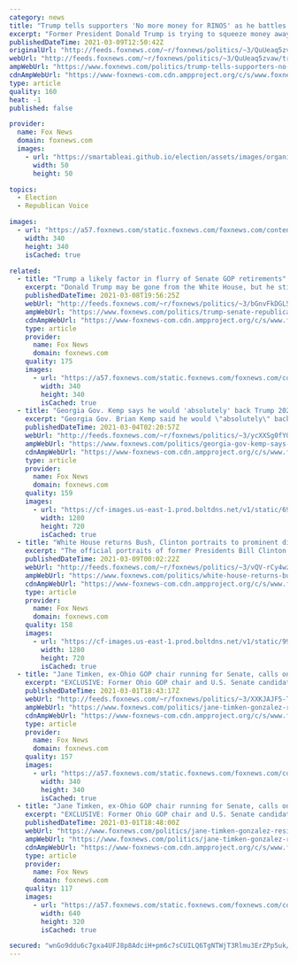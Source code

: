 ```yaml
---
category: news
title: "Trump tells supporters 'No more money for RINOS' as he battles GOP over fundraising with his likeness"
excerpt: "Former President Donald Trump is trying to squeeze money away from three of the most integral fundraising and electoral organizations in Republican politics as he aims to ensure Republican donors' money doesn't go to candidates who are disloyal to him. "
publishedDateTime: 2021-03-09T12:50:42Z
originalUrl: "http://feeds.foxnews.com/~r/foxnews/politics/~3/QuUeaq5zvaw/trump-tells-supporters-no-more-money-for-rinos-as-he-battles-gop-over-fundraising-with-his-likeness"
webUrl: "http://feeds.foxnews.com/~r/foxnews/politics/~3/QuUeaq5zvaw/trump-tells-supporters-no-more-money-for-rinos-as-he-battles-gop-over-fundraising-with-his-likeness"
ampWebUrl: "https://www.foxnews.com/politics/trump-tells-supporters-no-more-money-for-rinos-as-he-battles-gop-over-fundraising-with-his-likeness.amp"
cdnAmpWebUrl: "https://www-foxnews-com.cdn.ampproject.org/c/s/www.foxnews.com/politics/trump-tells-supporters-no-more-money-for-rinos-as-he-battles-gop-over-fundraising-with-his-likeness.amp"
type: article
quality: 160
heat: -1
published: false

provider:
  name: Fox News
  domain: foxnews.com
  images:
    - url: "https://smartableai.github.io/election/assets/images/organizations/foxnews.com-50x50.jpg"
      width: 50
      height: 50

topics:
  - Election
  - Republican Voice

images:
  - url: "https://a57.foxnews.com/static.foxnews.com/foxnews.com/content/uploads/2020/01/340/340/Screen-Shot-2020-01-15-at-11.36.03-AM.png?ve=1&tl=1"
    width: 340
    height: 340
    isCached: true

related:
  - title: "Trump a likely factor in flurry of Senate GOP retirements"
    excerpt: "Donald Trump may be gone from the White House, but he still casts a very large shadow over the Republican Party, which he reshaped and ruled over with an iron fist during his four years as president."
    publishedDateTime: 2021-03-08T19:56:25Z
    webUrl: "http://feeds.foxnews.com/~r/foxnews/politics/~3/bGnvFkDGL5U/trump-senate-republican-retirements"
    ampWebUrl: "https://www.foxnews.com/politics/trump-senate-republican-retirements.amp"
    cdnAmpWebUrl: "https://www-foxnews-com.cdn.ampproject.org/c/s/www.foxnews.com/politics/trump-senate-republican-retirements.amp"
    type: article
    provider:
      name: Fox News
      domain: foxnews.com
    quality: 175
    images:
      - url: "https://a57.foxnews.com/static.foxnews.com/foxnews.com/content/uploads/2019/03/340/340/PaulSteinhauser.jpg?ve=1&tl=1"
        width: 340
        height: 340
        isCached: true
  - title: "Georgia Gov. Kemp says he would 'absolutely' back Trump 2024, despite Trumps' calls for his resignation"
    excerpt: "Georgia Gov. Brian Kemp said he would \"absolutely\" back Donald Trump in a bid for the presidency in 2024, despite Trump’s recent criticism of the Republican governor."
    publishedDateTime: 2021-03-04T02:20:57Z
    webUrl: "http://feeds.foxnews.com/~r/foxnews/politics/~3/ycXXSg0fYQ4/georgia-gov-kemp-says-he-would-absolutely-back-trump-2024"
    ampWebUrl: "https://www.foxnews.com/politics/georgia-gov-kemp-says-he-would-absolutely-back-trump-2024.amp"
    cdnAmpWebUrl: "https://www-foxnews-com.cdn.ampproject.org/c/s/www.foxnews.com/politics/georgia-gov-kemp-says-he-would-absolutely-back-trump-2024.amp"
    type: article
    provider:
      name: Fox News
      domain: foxnews.com
    quality: 159
    images:
      - url: "https://cf-images.us-east-1.prod.boltdns.net/v1/static/694940094001/e6afddb1-7574-4ce5-a3f9-dfc745f8508f/0cca49e0-9bd0-4822-a5cf-ad62dc7c2a7c/1280x720/match/image.jpg"
        width: 1280
        height: 720
        isCached: true
  - title: "White House returns Bush, Clinton portraits to prominent display after Trump admin hid them away: Report"
    excerpt: "The official portraits of former Presidents Bill Clinton and George W. Bush returned to prominent display in the White House after both were relegated to a little-used area in the final months of Donald Trump’s presidency, according to a report Monday."
    publishedDateTime: 2021-03-09T00:02:22Z
    webUrl: "http://feeds.foxnews.com/~r/foxnews/politics/~3/vQV-rCy4wzo/white-house-returns-bush-clinton-portraits-prominent-display-relocation-trump-admin"
    ampWebUrl: "https://www.foxnews.com/politics/white-house-returns-bush-clinton-portraits-prominent-display-relocation-trump-admin.amp"
    cdnAmpWebUrl: "https://www-foxnews-com.cdn.ampproject.org/c/s/www.foxnews.com/politics/white-house-returns-bush-clinton-portraits-prominent-display-relocation-trump-admin.amp"
    type: article
    provider:
      name: Fox News
      domain: foxnews.com
    quality: 158
    images:
      - url: "https://cf-images.us-east-1.prod.boltdns.net/v1/static/990505083001/fcaaa105-67b3-4ec9-a3b0-dacfaa031001/e4b00e39-162a-4a3a-b1d7-a82da094d666/1280x720/match/image.jpg"
        width: 1280
        height: 720
        isCached: true
  - title: "Jane Timken, ex-Ohio GOP chair running for Senate, calls on Gonzalez to resign for voting to impeach Trump"
    excerpt: "EXCLUSIVE: Former Ohio GOP chair and U.S. Senate candidate Jane Timken on Monday called on Republican Rep. Anthony Gonzalez to resign, after voting to impeach former President Trump last month."
    publishedDateTime: 2021-03-01T18:43:17Z
    webUrl: "http://feeds.foxnews.com/~r/foxnews/politics/~3/XXKJAJF5-TY/jane-timken-gonzalez-resign-impeachment-vote"
    ampWebUrl: "https://www.foxnews.com/politics/jane-timken-gonzalez-resign-impeachment-vote.amp"
    cdnAmpWebUrl: "https://www-foxnews-com.cdn.ampproject.org/c/s/www.foxnews.com/politics/jane-timken-gonzalez-resign-impeachment-vote.amp"
    type: article
    provider:
      name: Fox News
      domain: foxnews.com
    quality: 157
    images:
      - url: "https://a57.foxnews.com/static.foxnews.com/foxnews.com/content/uploads/2020/10/340/340/brooke-singman-headshot.jpg?ve=1&tl=1"
        width: 340
        height: 340
        isCached: true
  - title: "Jane Timken, ex-Ohio GOP chair running for Senate, calls on Gonzalez to resign for voting to impeach Trump"
    excerpt: "EXCLUSIVE: Former Ohio GOP chair and U.S. Senate candidate Jane Timken on Monday called on Republican Rep. Anthony Gonzalez to resign, after voting to impeach former President Trump last month."
    publishedDateTime: 2021-03-01T18:48:00Z
    webUrl: "https://www.foxnews.com/politics/jane-timken-gonzalez-resign-impeachment-vote"
    ampWebUrl: "https://www.foxnews.com/politics/jane-timken-gonzalez-resign-impeachment-vote.amp"
    cdnAmpWebUrl: "https://www-foxnews-com.cdn.ampproject.org/c/s/www.foxnews.com/politics/jane-timken-gonzalez-resign-impeachment-vote.amp"
    type: article
    provider:
      name: Fox News
      domain: foxnews.com
    quality: 117
    images:
      - url: "https://a57.foxnews.com/static.foxnews.com/foxnews.com/content/uploads/2021/02/640/320/Jane-Timken.jpg?ve=1&tl=1"
        width: 640
        height: 320
        isCached: true

secured: "wnGo9ddu6c7gxa4UFJ8p8AdciH+pm6c7sCUILQ6TgNTWjT3Rlmu3ErZPp5uk/fABtcyLE6rT7aLBatK2+3EquVQR9hh3LMNfjj/I3N/c6yEVRuaCDo33IubujVMlmJtLrgnLdaadta4ZAbFTkO1r9zvVqKGmVk5jAEp5vi7MQjFNSocvHnA+ADAs6rtiF+fYF1CpjWuzNt7kgRx5/rfKes63esL+0AmSuh/x9jEYdzUIQyDP25haY7MJST4IJuHVp55kOis+m40MPgrwc+qc3GgOE9jFcoi5B7cioqGwa4R0oOeu7S/v9sprCP6VDeI/nRny9N38WdLTiRsnAK0Zf9MCeSmgiou5+yg/lVGw8SA=;ndWxl70zuN4lXhB9xMJuzQ=="
---
```


